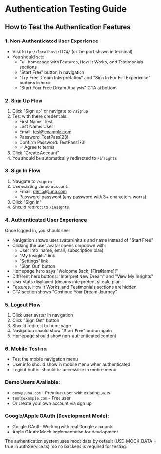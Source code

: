 # Authentication Testing Guide

## How to Test the Authentication Features

### 1. Non-Authenticated User Experience
- Visit `http://localhost:5174/` (or the port shown in terminal)
- You should see:
  - Full homepage with Features, How It Works, and Testimonials sections
  - "Start Free" button in navigation
  - "Try Free Dream Interpretation" and "Sign In For Full Experience" buttons in hero
  - "Start Your Free Dream Analysis" CTA at bottom

### 2. Sign Up Flow
1. Click "Sign up" or navigate to `/signup`
2. Test with these credentials:
   - First Name: Test
   - Last Name: User
   - Email: test@example.com
   - Password: TestPass123!
   - Confirm Password: TestPass123!
   - ✅ Agree to terms
3. Click "Create Account"
4. You should be automatically redirected to `/insights`

### 3. Sign In Flow
1. Navigate to `/signin` 
2. Use existing demo account:
   - Email: demo@luna.com
   - Password: password (any password with 3+ characters works)
3. Click "Sign In"
4. Should redirect to `/insights`

### 4. Authenticated User Experience
Once logged in, you should see:
- Navigation shows user avatar/initials and name instead of "Start Free"
- Clicking the user avatar opens dropdown with:
  - User info (name, email, subscription plan)
  - "My Insights" link
  - "Settings" link
  - "Sign Out" button
- Homepage hero says "Welcome Back, [FirstName]!"
- Different hero buttons: "Interpret New Dream" and "View My Insights"
- User stats displayed (dreams interpreted, streak, plan)
- Features, How It Works, and Testimonials sections are hidden
- CTA section shows "Continue Your Dream Journey"

### 5. Logout Flow
1. Click user avatar in navigation
2. Click "Sign Out" button
3. Should redirect to homepage
4. Navigation should show "Start Free" button again
5. Homepage should show non-authenticated content

### 6. Mobile Testing
- Test the mobile navigation menu
- User info should show in mobile menu when authenticated
- Logout button should be accessible in mobile menu

### Demo Users Available:
- `demo@luna.com` - Premium user with existing stats
- `test@example.com` - Free user
- Or create your own account via sign up

### Google/Apple OAuth (Development Mode):
- Google OAuth: Working with real Google accounts
- Apple OAuth: Mock implementation for development

The authentication system uses mock data by default (USE_MOCK_DATA = true in authService.ts), so no backend is required for testing. 